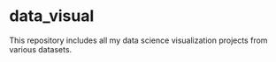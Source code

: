 # data_visual
This repository includes all my data science visualization projects from various datasets.

